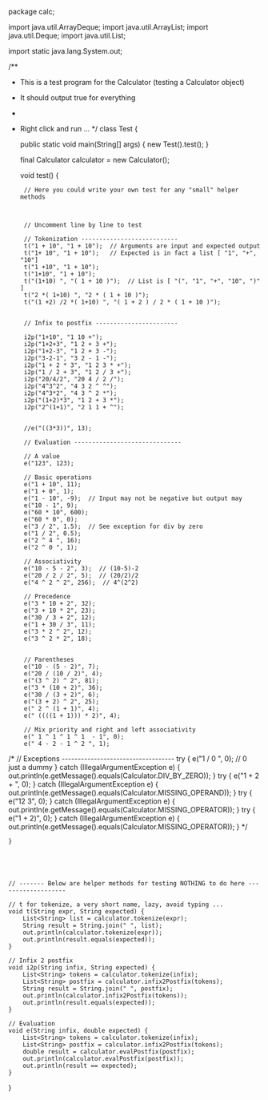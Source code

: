 package calc;

import java.util.ArrayDeque;
import java.util.ArrayList;
import java.util.Deque;
import java.util.List;

import static java.lang.System.out;

/**
 * This is a test program for the Calculator (testing a Calculator object)
 * It should output true for everything
 *
 * Right click and run ...
 */
class Test {

    public static void main(String[] args) {
        new Test().test();
    }

    final Calculator calculator = new Calculator();

    void test() {

        // Here you could write your own test for any "small" helper methods



        // Uncomment line by line to test

        // Tokenization ---------------------------
        t("1 + 10", "1 + 10");  // Arguments are input and expected output
        t("1+ 10", "1 + 10");   // Expected is in fact a list [ "1", "+", "10"]
        t("1 +10", "1 + 10");
        t("1+10", "1 + 10");
        t("(1+10) ", "( 1 + 10 )");  // List is [ "(", "1", "+", "10", ")" ]
        t("2 *( 1+10) ", "2 * ( 1 + 10 )");
        t("(1 +2) /2 *( 1+10) ", "( 1 + 2 ) / 2 * ( 1 + 10 )");


        // Infix to postfix -----------------------

        i2p("1+10", "1 10 +");
        i2p("1+2+3", "1 2 + 3 +");
        i2p("1+2-3", "1 2 + 3 -");
        i2p("3-2-1", "3 2 - 1 -");
        i2p("1 + 2 * 3", "1 2 3 * +");
        i2p("1 / 2 + 3", "1 2 / 3 +");
        i2p("20/4/2", "20 4 / 2 /");
        i2p("4^3^2", "4 3 2 ^ ^");
        i2p("4^3*2", "4 3 ^ 2 *");
        i2p("(1+2)*3", "1 2 + 3 *");
        i2p("2^(1+1)", "2 1 1 + ^");


        //e("((3*3))", 13);

        // Evaluation ------------------------------

        // A value
        e("123", 123);

        // Basic operations
        e("1 + 10", 11);
        e("1 + 0", 1);
        e("1 - 10", -9);  // Input may not be negative but output may
        e("10 - 1", 9);
        e("60 * 10", 600);
        e("60 * 0", 0);
        e("3 / 2", 1.5);  // See exception for div by zero
        e("1 / 2", 0.5);
        e("2 ^ 4 ", 16);
        e("2 ^ 0 ", 1);

        // Associativity
        e("10 - 5 - 2", 3);  // (10-5)-2
        e("20 / 2 / 2", 5);  // (20/2)/2
        e("4 ^ 2 ^ 2", 256);  // 4^(2^2)

        // Precedence
        e("3 * 10 + 2", 32);
        e("3 + 10 * 2", 23);
        e("30 / 3 + 2", 12);
        e("1 + 30 / 3", 11);
        e("3 * 2 ^ 2", 12);
        e("3 ^ 2 * 2", 18);


        // Parentheses
        e("10 - (5 - 2)", 7);
        e("20 / (10 / 2)", 4);
        e("(3 ^ 2) ^ 2", 81);
        e("3 * (10 + 2)", 36);
        e("30 / (3 + 2)", 6);
        e("(3 + 2) ^ 2", 25);
        e(" 2 ^ (1 + 1)", 4);
        e(" ((((1 + 1))) * 2)", 4);

        // Mix priority and right and left associativity
        e(" 1 ^ 1 ^ 1 ^ 1  - 1", 0);
        e(" 4 - 2 - 1 ^ 2 ", 1);
/*
        // Exceptions -----------------------------------
        try {
            e("1 / 0 ", 0);   // 0 just a dummy
        } catch (IllegalArgumentException e) {
            out.println(e.getMessage().equals(Calculator.DIV_BY_ZERO));
        }
        try {
            e("1 + 2 + ", 0);
        } catch (IllegalArgumentException e) {
            out.println(e.getMessage().equals(Calculator.MISSING_OPERAND));
        }
        try {
            e("12 3", 0);
        } catch (IllegalArgumentException e) {
            out.println(e.getMessage().equals(Calculator.MISSING_OPERATOR));
        }
        try {
            e("1 + 2)", 0);
        } catch (IllegalArgumentException e) {
            out.println(e.getMessage().equals(Calculator.MISSING_OPERATOR));
        }
*/

    }





    // ------- Below are helper methods for testing NOTHING to do here -------------------

    // t for tokenize, a very short name, lazy, avoid typing ...
    void t(String expr, String expected) {
        List<String> list = calculator.tokenize(expr);
        String result = String.join(" ", list);
        out.println(calculator.tokenize(expr));
        out.println(result.equals(expected));
    }

    // Infix 2 postfix
    void i2p(String infix, String expected) {
        List<String> tokens = calculator.tokenize(infix);
        List<String> postfix = calculator.infix2Postfix(tokens);
        String result = String.join(" ", postfix);
        out.println(calculator.infix2Postfix(tokens));
        out.println(result.equals(expected));
    }

    // Evaluation
    void e(String infix, double expected) {
        List<String> tokens = calculator.tokenize(infix);
        List<String> postfix = calculator.infix2Postfix(tokens);
        double result = calculator.evalPostfix(postfix);
        out.println(calculator.evalPostfix(postfix));
        out.println(result == expected);
    }

}
